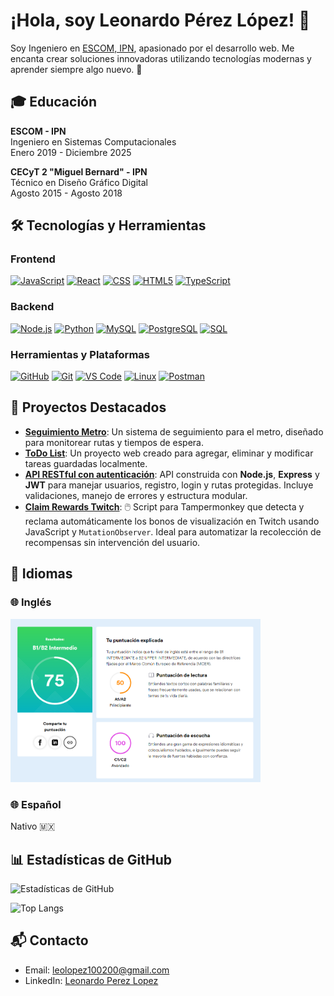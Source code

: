 # ¡Hola, soy Leonardo Pérez López! 👋

Soy Ingeniero en [ESCOM, IPN](https://www.escom.ipn.mx/), apasionado por el desarrollo web. Me encanta crear soluciones innovadoras utilizando tecnologías modernas y aprender siempre algo nuevo. 🚀

## 🎓 Educación
**ESCOM - IPN**  
Ingeniero en Sistemas Computacionales  
Enero 2019 - Diciembre 2025  

**CECyT 2 "Miguel Bernard" - IPN**  
Técnico en Diseño Gráfico Digital  
Agosto 2015 - Agosto 2018  

## 🛠️ Tecnologías y Herramientas

### Frontend
[![JavaScript](https://img.shields.io/badge/JavaScript-yellow?logo=javascript)](https://developer.mozilla.org/en-US/docs/Web/JavaScript)
[![React](https://img.shields.io/badge/React-blue?logo=react)](https://reactjs.org/)
[![CSS](https://img.shields.io/badge/CSS-blue?logo=css3)](https://developer.mozilla.org/en-US/docs/Web/CSS)
[![HTML5](https://img.shields.io/badge/HTML5-orange?logo=html5)](https://developer.mozilla.org/en-US/docs/Web/HTML)
[![TypeScript](https://img.shields.io/badge/TypeScript-white?logo=typescript)](https://www.typescriptlang.org/)

### Backend
[![Node.js](https://img.shields.io/badge/Node.js-green?logo=node.js)](https://nodejs.org/)
[![Python](https://img.shields.io/badge/Python-blue?logo=python)](https://www.python.org/)
[![MySQL](https://img.shields.io/badge/MySQL-orange?logo=mysql)](https://www.mysql.com/)
[![PostgreSQL](https://img.shields.io/badge/PostgreSQL-white?logo=postgresql)](https://www.postgresql.org/)
[![SQL](https://img.shields.io/badge/SQL-blue?logo=sql)](https://en.wikipedia.org/wiki/SQL)

### Herramientas y Plataformas
[![GitHub](https://img.shields.io/badge/GitHub-black?logo=github)](https://github.com/)
[![Git](https://img.shields.io/badge/Git-orange?logo=git)](https://git-scm.com/)
[![VS Code](https://img.shields.io/badge/VS_Code-blue?logo=visual-studio-code)](https://code.visualstudio.com/)
[![Linux](https://img.shields.io/badge/Linux-black?logo=linux)](https://www.linux.org/)
[![Postman](https://img.shields.io/badge/Postman-orange?logo=postman)](https://www.postman.com/)  


## 🚀 Proyectos Destacados

- [**Seguimiento Metro**](https://github.com/Leolopez520/Seguimiento-Metro): Un sistema de seguimiento para el metro, diseñado para monitorear rutas y tiempos de espera.
- [**ToDo List**](https://github.com/Leolopez520/ToDoIst): Un proyecto web creado para agregar, eliminar y modificar tareas guardadas localmente.
- [**API RESTful con autenticación**](https://github.com/Leolopez520/api-rest-node-basica): API construida con **Node.js**, **Express** y **JWT** para manejar usuarios, registro, login y rutas protegidas. Incluye validaciones, manejo de errores y estructura modular.
- [**Claim Rewards Twitch**](https://github.com/Leolopez520/claim-rewards-twitch): 🖱️ Script para Tampermonkey que detecta y reclama automáticamente los bonos de visualización en Twitch usando JavaScript y `MutationObserver`. Ideal para automatizar la recolección de recompensas sin intervención del usuario.

## 📝 Idiomas

### 🌐 Inglés  
<img src="https://github.com/Leolopez520/English/blob/main/Level.png" alt="Resultado EF SET" width="400"/>

### 🌐 Español  
Nativo 🇲🇽



## 📊 Estadísticas de GitHub

![Estadísticas de GitHub](https://github-readme-stats.vercel.app/api?username=Leolopez520&show_icons=true&hide_title=true&count_private=true)


![Top Langs](https://github-readme-stats.vercel.app/api/top-langs/?username=Leolopez520&layout=compact&theme=radical)


## 📬 Contacto
- Email: [leolopez100200@gmail.com](mailto:leolopez100200@gmail.com)
- LinkedIn: [Leonardo Perez Lopez](https://www.linkedin.com/in/leolopezescom/)
